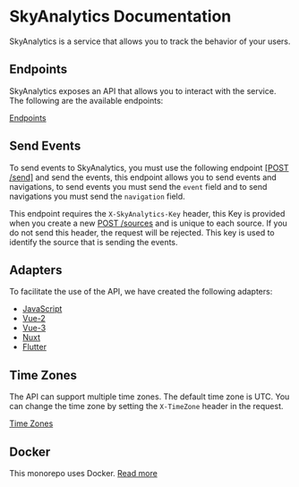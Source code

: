 # SkyAnalytics Documentation

SkyAnalytics is a service that allows you to track the behavior of your users.

## Endpoints

SkyAnalytics exposes an API that allows you to interact with the service. The following are the available endpoints:

[Endpoints](./enpoints/index.md)

## Send Events

To send events to SkyAnalytics, you must use the following endpoint [[POST /send]](./enpoints/send.md) and send the events, this endpoint allows you to send events and navigations, to send events you must send the `event` field and to send navigations you must send the `navigation` field.

This endpoint requires the `X-SkyAnalytics-Key` header, this Key is provided when you create a new [POST /sources](./enpoints/sources/create.md) and is unique to each source. If you do not send this header, the request will be rejected. This key is used to identify the source that is sending the events.

## Adapters

To facilitate the use of the API, we have created the following adapters:
* [JavaScript](/packages/adapters/js/readme.md)
* [Vue-2](/packages/adapters/vue2/readme.md)
* [Vue-3](/packages/adapters/vue3/readme.md)
* [Nuxt](/packages/adapters/nuxt/readme.md)
* [Flutter](/packages/adapters/flutter/README.md)

## Time Zones
The API can support multiple time zones. The default time zone is UTC. You can change the time zone by setting the `X-TimeZone` header in the request.

[Time Zones](./pages/time-zones.md)

## Docker
This monorepo uses Docker. [Read more](./pages/docker.md)
